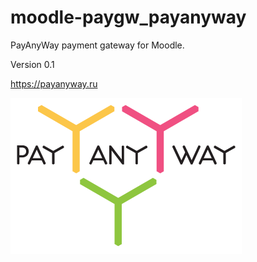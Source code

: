 # moodle-paygw_payanyway

PayAnyWay payment gateway for Moodle.

Version 0.1

https://payanyway.ru

![alt text](https://github.com/Snickser/moodle-paygw_payanyway/blob/main/payanyway.png?raw=true)

